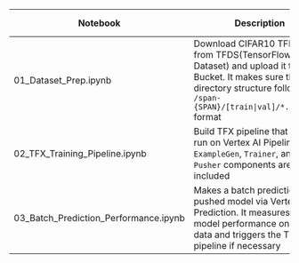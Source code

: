 Notebook | Description | Colab Link
--- | --- | --- | 
01_Dataset_Prep.ipynb | Download CIFAR10 TFRecord from TFDS(TensorFlow Dataset) and upload it to GCS Bucket. It makes sure the directory structure follows `/span-{SPAN}/[train\|val]/*.tfrecord` format | [![Open In Collab](https://colab.research.google.com/assets/colab-badge.svg)](http://colab.research.google.com/github/deep-diver/Continuous-Adaptation-for-Machine-Learning-System-to-Data-Changes/blob/main/notebooks/01_Dataset_Prep.ipynb)
02_TFX_Training_Pipeline.ipynb | Build TFX pipeline that can be run on Vertex AI Pipeline. `ExampleGen`, `Trainer`, and `Pusher` components are included | [![Open In Collab](https://colab.research.google.com/assets/colab-badge.svg)](http://colab.research.google.com/github/deep-diver/Continuous-Adaptation-for-Machine-Learning-System-to-Data-Changes/blob/main/notebooks/02_TFX_Training_Pipeline.ipynb)
03_Batch_Prediction_Performance.ipynb | Makes a batch prediction on a pushed model via Vertex AI Prediction. It measures the model performance on new data and triggers the TFX pipeline if necessary | [![Open In Collab](https://colab.research.google.com/assets/colab-badge.svg)](http://colab.research.google.com/github/deep-diver/Continuous-Adaptation-for-Machine-Learning-System-to-Data-Changes/blob/main/notebooks/03_Batch_Prediction_Performance.ipynb)